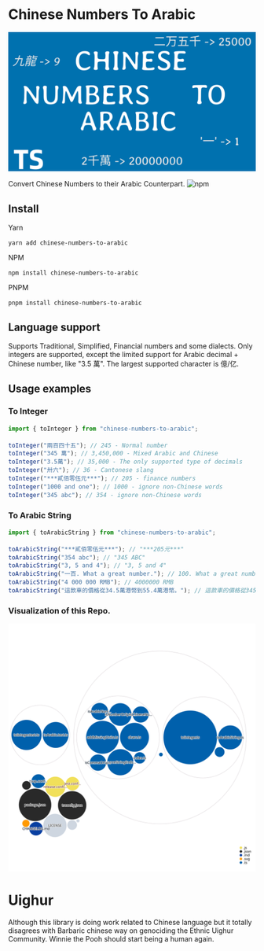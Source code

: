 # Chinese Numbers To Arabic

![banner](./assets/cn-numbers-to-arabic.png)

Convert Chinese Numbers to their Arabic Counterpart.
![npm](https://img.shields.io/npm/v/chinese-numbers-to-arabic?style=for-the-badge)

## Install

Yarn

```shell
yarn add chinese-numbers-to-arabic
```

NPM

```shell
npm install chinese-numbers-to-arabic
```

PNPM

```shell
pnpm install chinese-numbers-to-arabic
```

## Language support

Supports Traditional, Simplified, Financial numbers and some dialects. Only integers are supported, except the limited support for Arabic decimal + Chinese number, like "3.5 萬". The largest supported character is 億/亿.

## Usage examples

### To Integer

```ts
import { toInteger } from "chinese-numbers-to-arabic";

toInteger("兩百四十五"); // 245 - Normal number
toInteger("345 萬"); // 3,450,000 - Mixed Arabic and Chinese
toInteger("3.5萬"); // 35,000 - The only supported type of decimals
toInteger("卅六"); // 36 - Cantonese slang
toInteger("***貳佰零伍元***"); // 205 - finance numbers
toInteger("1000 and one"); // 1000 - ignore non-Chinese words
toInteger("345 abc"); // 354 - ignore non-Chinese words
```

### To Arabic String

```ts
import { toArabicString } from "chinese-numbers-to-arabic";

toArabicString("***貳佰零伍元***"); // "***205元***"
toArabicString("354 abc"); // "345 ABC"
toArabicString("3, 5 and 4"); // "3, 5 and 4"
toArabicString("一百. What a great number."); // 100. What a great number.
toArabicString("4 000 000 RMB"); // 4000000 RMB
toArabicString("這款車的價格從34.5萬港幣到55.4萬港幣。"); // 這款車的價格從345000港幣到554000港幣。
```

### Visualization of this Repo.
![Visualization of this repo](./diagram.svg)

# Uighur

Although this library is doing work related to Chinese language but it totally disagrees with Barbaric chinese way on genociding the Ethnic Uighur Community. Winnie the Pooh should start being a human again.
